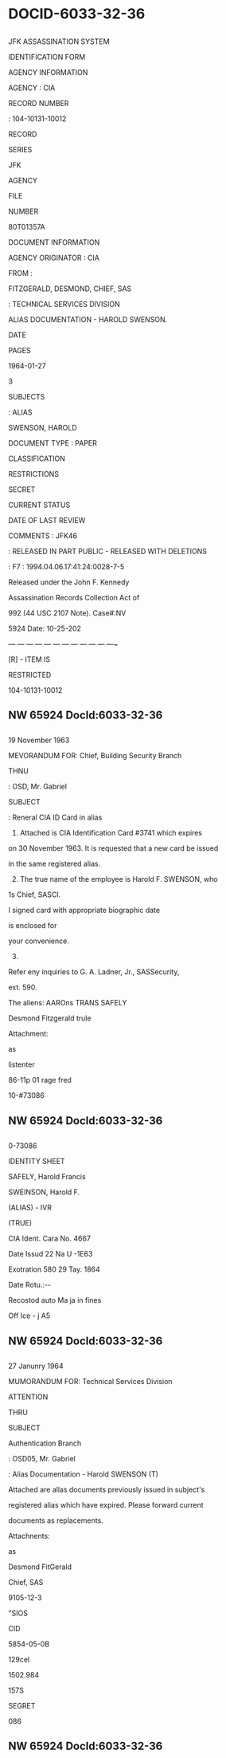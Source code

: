 # DOCID-6033-32-36

##
JFK ASSASSINATION SYSTEM

IDENTIFICATION FORM

AGENCY INFORMATION

AGENCY : CIA

RECORD NUMBER

: 104-10131-10012

RECORD

SERIES

JFK

AGENCY

FILE

NUMBER

80T01357A

DOCUMENT INFORMATION

AGENCY ORIGINATOR : CIA

FROM :

FITZGERALD, DESMOND, CHIEF, SAS

: TECHNICAL SERVICES DIVISION

ALIAS DOCUMENTATION - HAROLD SWENSON.

DATE

PAGES

1964-01-27

3

SUBJECTS

: ALIAS

SWENSON, HAROLD

DOCUMENT TYPE : PAPER

CLASSIFICATION

RESTRICTIONS

SECRET

CURRENT STATUS

DATE OF LAST REVIEW

COMMENTS : JFK46

: RELEASED IN PART PUBLIC - RELEASED WITH DELETIONS

: F7 : 1994.04.06.17:41:24:0028-7-5

Released under the John F. Kennedy

Assassination Records Collection Act of

992 (44 USC 2107 Note). Case#:NV

5924 Date: 10-25-202

— — — — — — — — — — — —~

[R] - ITEM IS

RESTRICTED

104-10131-10012

NW 65924 Docld:6033-32-36
---

##
19 November 1963

MEVORANDUM FOR: Chief, Building Security Branch

THNU

: OSD, Mr. Gabriel

SUBJECT

: Reneral CIA ID Card in alias

1. Attached is CIA Identification Card #3741 which expires

on 30 November 1963. It is requested that a new card be issued

in the same registered alias.

2. The true name of the employee is Harold F. SWENSON, who

1s Chief, SASCI.

I signed card with appropriate biographic date

is enclosed for

your convenience.

3.

Refer eny inquiries to G. A. Ladner, Jr., SASSecurity,

ext. 590.

The aliens: AAROns TRANS SAFELY

Desmond Fitzgerald trule

Attachment:

as

listenter

86-11p 01 rage fred

10-#73086

NW 65924 Docld:6033-32-36
---

##
0-73086

IDENTITY SHEET

SAFELY, Harold Francis

SWEINSON, Harold F.

(ALIAS) - IVR

(TRUE)

CIA Ident. Cara No. 4667

Date Issud 22 Na U -1E63

Exotration 580 29 Tay. 1864

Date Rotu.:--

Recostod auto Ma ja in fines

Off Ice - j A5

NW 65924 Docld:6033-32-36
---

##
27 Janunry 1964

MUMORANDUM FOR: Technical Services Division

ATTENTION

THRU

SUBJECT

Authentication Branch

: OSD05, Mr. Gabriel

: Alias Documentation - Harold SWENSON (T)

Attached are allas documents previously issued in subject's

registered alias which have expired. Please forward current

documents as replacements.

Attachnents:

as

Desmond FitGerald

Chief, SAS

9105-12-3

"SIOS

CID

5854-05-0B

129cel

1502.984

157S

SEGRET

086

NW 65924 Docld:6033-32-36
---

